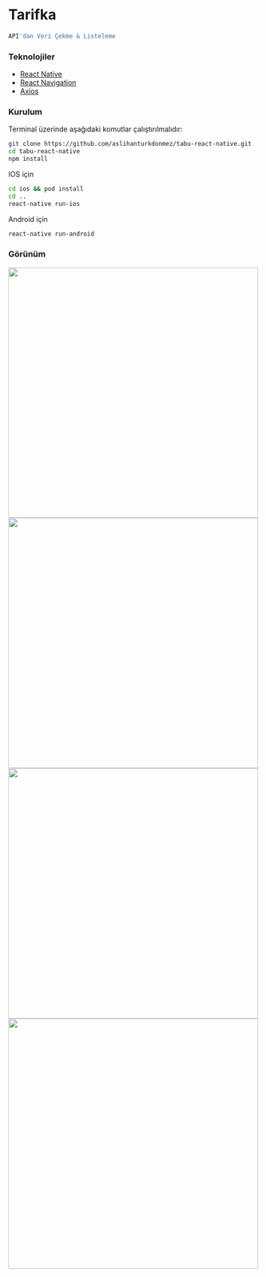# Tarifka 

```sh
API'dan Veri Çekme & Listeleme
```

<!--
### İçindekiler
<ul>
  <li><a href="#teknolojiler">Teknolojiler</a></li>
  <li><a href="#kurulum">Kurulum</a></li>
  <li><a href="#görünüm">Görünüm</a></li>
  
</ul>
-->

### Teknolojiler

<ul>
  <li><a href="https://reactnative.dev/">React Native<a/></li>
  <li><a href="https://reactnavigation.org/">React Navigation<a/></li>
  <li><a href="https://github.com/axios/axios">Axios<a/></li>
</ul>

### Kurulum

Terminal üzerinde aşağıdaki komutlar çalıştırılmalıdır: 
```sh
git clone https://github.com/aslihanturkdonmez/tabu-react-native.git
cd tabu-react-native
npm install
```

IOS için
```sh
cd ios && pod install
cd ..
react-native run-ios
```

Android için
```sh
react-native run-android
```

### Görünüm
<div>
  <img src="https://user-images.githubusercontent.com/43846857/161821963-95ab13a3-8998-4091-9de9-eb6dbdc91299.png" height=500/>
  <img src="https://user-images.githubusercontent.com/43846857/161821975-cce66ead-db76-4a0b-afaf-e6a4e1dd0be4.png" height=500/>
  <img src="https://user-images.githubusercontent.com/43846857/161821998-17e5d8ec-d790-4a9a-a009-a4ce8d370fc1.png" height=500/>
  <img src="https://user-images.githubusercontent.com/43846857/161822012-9ee4e0ab-1419-40dc-bf22-a91e1dfd15e4.png" height=500/>
</div>
